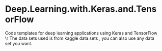 # Deep.Learning.with.Keras.and.TensorFlow
Code templates for deep learning applications using Keras and TensorFlow \r
The data sets used is from kaggle data sets , you can also use any data set you want. 
